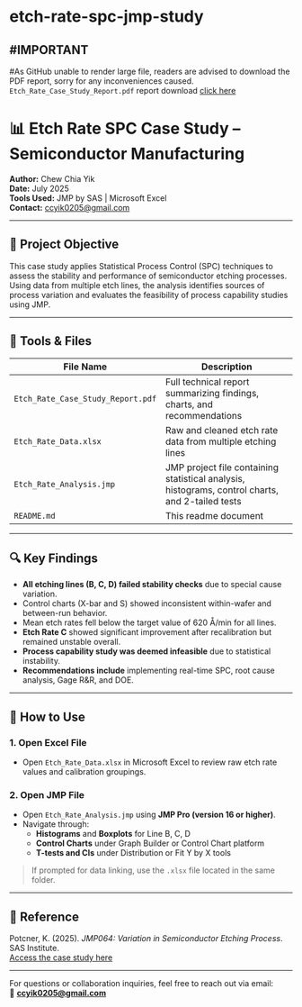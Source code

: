 # etch-rate-spc-jmp-study

#IMPORTANT
---
#As GitHub unable to render large file, readers are advised to download the PDF report, sorry for any inconveniences caused.
`Etch_Rate_Case_Study_Report.pdf`  report download [click here](https://github.com/cchiayik/etch-rate-spc-jmp-study/raw/e29e534266b0b4f19dacc533ff7cdf34b3fff8ee/Etch%20Rate%20Case%20Study(Chew%20Chia%20Yik).pdf)

# 📊 Etch Rate SPC Case Study – Semiconductor Manufacturing

**Author:** Chew Chia Yik  
**Date:** July 2025  
**Tools Used:** JMP by SAS | Microsoft Excel  
**Contact:** ccyik0205@gmail.com

---

## 🎯 Project Objective

This case study applies Statistical Process Control (SPC) techniques to assess the stability and performance of semiconductor etching processes. Using data from multiple etch lines, the analysis identifies sources of process variation and evaluates the feasibility of process capability studies using JMP.

---

## 🧰 Tools & Files

| File Name                  | Description |
|---------------------------|-------------|
| `Etch_Rate_Case_Study_Report.pdf` | Full technical report summarizing findings, charts, and recommendations |
| `Etch_Rate_Data.xlsx`     | Raw and cleaned etch rate data from multiple etching lines |
| `Etch_Rate_Analysis.jmp`  | JMP project file containing statistical analysis, histograms, control charts, and 2-tailed tests |
| `README.md`               | This readme document |


---

## 🔍 Key Findings

- **All etching lines (B, C, D) failed stability checks** due to special cause variation.
- Control charts (X-bar and S) showed inconsistent within-wafer and between-run behavior.
- Mean etch rates fell below the target value of 620 Å/min for all lines.
- **Etch Rate C** showed significant improvement after recalibration but remained unstable overall.
- **Process capability study was deemed infeasible** due to statistical instability.
- **Recommendations include** implementing real-time SPC, root cause analysis, Gage R&R, and DOE.

---

## 📂 How to Use

### 1. **Open Excel File**
- Open `Etch_Rate_Data.xlsx` in Microsoft Excel to review raw etch rate values and calibration groupings.

### 2. **Open JMP File**
- Open `Etch_Rate_Analysis.jmp` using **JMP Pro (version 16 or higher)**.
- Navigate through:
  - **Histograms** and **Boxplots** for Line B, C, D
  - **Control Charts** under Graph Builder or Control Chart platform
  - **T-tests and CIs** under Distribution or Fit Y by X tools

> If prompted for data linking, use the `.xlsx` file located in the same folder.

---

## 📝 Reference

Potcner, K. (2025). *JMP064: Variation in Semiconductor Etching Process*. SAS Institute.  
[Access the case study here](https://www.jmp.com/en/academic/case-study-library/variation-in-semiconductor-etching-process.html)

---

For questions or collaboration inquiries, feel free to reach out via email:  
📧 **ccyik0205@gmail.com**

